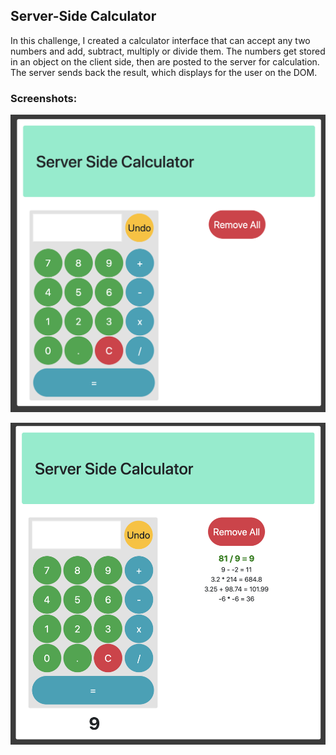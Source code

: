 ## Server-Side Calculator

In this challenge, I created a calculator interface that can accept any two numbers and add, subtract, multiply or divide them.  The numbers get stored in an object on the client side, then are posted to the server for calculation.  The server sends back the result, which displays for the user on the DOM.

### Screenshots:

![calculator 1](images/max-calculator-1.png)

![calculator 2](images/max-calculator-2.png)
